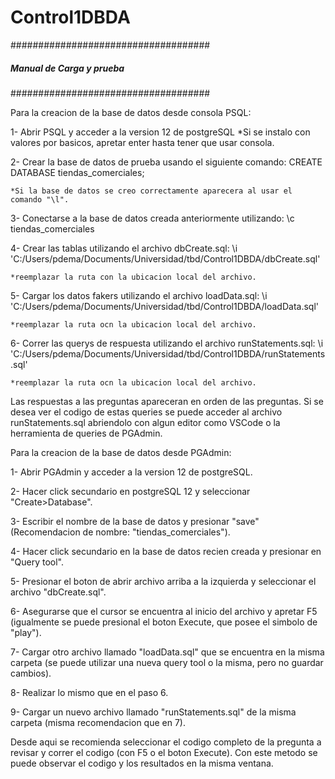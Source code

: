 # Control1DBDA


####################################
##### Manual de Carga y prueba #####
####################################

Para la creacion de la base de datos desde consola PSQL:

1- Abrir PSQL y acceder a la version 12 de postgreSQL
    *Si se instalo con valores por basicos, apretar enter hasta tener que usar consola.

2- Crear la base de datos de prueba usando el siguiente comando:
    CREATE DATABASE tiendas_comerciales;
    
    *Si la base de datos se creo correctamente aparecera al usar el comando "\l".

3- Conectarse a la base de datos creada anteriormente utilizando:
    \c tiendas_comerciales

4- Crear las tablas utilizando el archivo dbCreate.sql:
    \i 'C:/Users/pdema/Documents/Universidad/tbd/Control1DBDA/dbCreate.sql'

    *reemplazar la ruta con la ubicacion local del archivo.

5- Cargar los datos fakers utilizando el archivo loadData.sql:
    \i 'C:/Users/pdema/Documents/Universidad/tbd/Control1DBDA/loadData.sql'

    *reemplazar la ruta ocn la ubicacion local del archivo.

6- Correr las querys de respuesta utilizando el archivo runStatements.sql:
    \i 'C:/Users/pdema/Documents/Universidad/tbd/Control1DBDA/runStatements.sql'

    *reemplazar la ruta ocn la ubicacion local del archivo.

Las respuestas a las preguntas apareceran en orden de las preguntas. Si se desea ver el codigo de estas queries
se puede acceder al archivo runStatements.sql abriendolo con algun editor como VSCode o la herramienta de queries 
de PGAdmin.


Para la creacion de la base de datos desde PGAdmin:

1- Abrir PGAdmin y acceder a la version 12 de postgreSQL.

2- Hacer click secundario en postgreSQL 12 y seleccionar "Create>Database".

3- Escribir el nombre de la base de datos y presionar "save" (Recomendacion de nombre: "tiendas_comerciales").

4- Hacer click secundario en la base de datos recien creada y presionar en "Query tool".

5- Presionar el boton de abrir archivo arriba a la izquierda y seleccionar el archivo "dbCreate.sql".

6- Asegurarse que el cursor se encuentra al inicio del archivo y apretar F5 (igualmente se puede presional el boton Execute, que posee el simbolo de "play").

7- Cargar otro archivo llamado "loadData.sql" que se encuentra en la misma carpeta (se puede utilizar una nueva query tool o la misma, pero no guardar cambios).

8- Realizar lo mismo que en el paso 6.

9- Cargar un nuevo archivo llamado "runStatements.sql" de la misma carpeta (misma recomendacion que en 7).

Desde aqui se recomienda seleccionar el codigo completo de la pregunta a revisar y correr el codigo (con F5 o el boton Execute).
Con este metodo se puede observar el codigo y los resultados en la misma ventana.